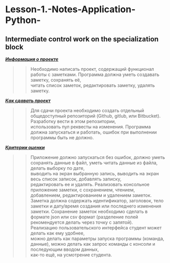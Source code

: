 # Lesson-1.-Notes-Application-Python-
## Intermediate control work on the specialization block ##
***<u>Информация о проекте</u>***
>> Необходимо написать проект, содержащий функционал работы с заметками. Программа должна уметь создавать заметку, сохранять её, <br> читать список заметок, редактировать заметку, удалять 
  заметку.

***<u>Как сдавать проект</u>***
>> Для сдачи проекта необходимо создать отдельный общедоступный репозиторий (Github, gitlub, или Bitbucket). Разработку вести в этом репозитории,<br> использовать пул реквесты на изменения. Программа должна запускаться и работать, ошибок при выполнении программы быть не должно.

***<u>Критерии оценки</u>***
>> Приложение должно запускаться без ошибок, должно уметь сохранять данные в файл, уметь читать данные из файла, делать выборку по дате, <br> выводить на экран выбранную запись, выводить на экран весь список записок, добавлять записку,<br> редактировать ее и удалять.
>> Реализовать консольное приложение заметки, с сохранением, чтением, добавлением, редактированием и удалением заметок.
>> Заметка должна содержать идентификатор, заголовок, тело заметки и дату/время создания или последнего изменения заметки.
>> Сохранение заметок необходимо сделать в формате json или csv формат (разделение полей рекомендуется делать через точку с запятой).<br> Реализацию пользовательского интерфейса студент может делать как ему удобнее,<br> можно делать как параметры запуска программы (команда, данные), можно делать как запрос команды с консоли и последующим вводом данных, <br> как-то ещё, на усмотрение студента.
